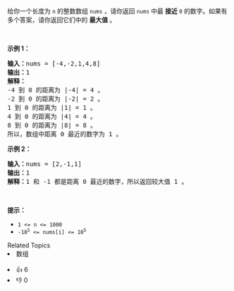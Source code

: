 <p>给你一个长度为 <code>n</code>&nbsp;的整数数组&nbsp;<code>nums</code>&nbsp;，请你返回 <code>nums</code>&nbsp;中最 <strong>接近</strong>&nbsp;<code>0</code>&nbsp;的数字。如果有多个答案，请你返回它们中的 <strong>最大值</strong>&nbsp;。</p>

<p>&nbsp;</p>

<p><strong>示例 1：</strong></p>

<pre><b>输入：</b>nums = [-4,-2,1,4,8]
<b>输出：</b>1
<strong>解释：</strong>
-4 到 0 的距离为 |-4| = 4 。
-2 到 0 的距离为 |-2| = 2 。
1 到 0 的距离为 |1| = 1 。
4 到 0 的距离为 |4| = 4 。
8 到 0 的距离为 |8| = 8 。
所以，数组中距离 0 最近的数字为 1 。
</pre>

<p><strong>示例 2：</strong></p>

<pre><b>输入：</b>nums = [2,-1,1]
<b>输出：</b>1
<b>解释：</b>1 和 -1 都是距离 0 最近的数字，所以返回较大值 1 。
</pre>

<p>&nbsp;</p>

<p><strong>提示：</strong></p>

<ul> 
 <li><code>1 &lt;= n &lt;= 1000</code></li> 
 <li><code>-10<sup>5</sup> &lt;= nums[i] &lt;= 10<sup>5</sup></code></li> 
</ul>

<div><div>Related Topics</div><div><li>数组</li></div></div><br><div><li>👍 6</li><li>👎 0</li></div>